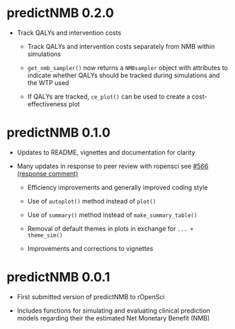 # predictNMB 0.2.0

* Track QALYs and intervention costs
  
  * Track QALYs and intervention costs separately from NMB within simulations
  
  * `get_nmb_sampler()` now returns a `NMBsampler` object with attributes to 
    indicate whether QALYs should be tracked during simulations and the WTP used
  
  * If QALYs are tracked, `ce_plot()` can be used to create a cost-effectiveness
    plot

# predictNMB 0.1.0

* Updates to README, vignettes and documentation for clarity

* Many updates in response to peer review with ropensci see [#566 (response comment)](https://github.com/ropensci/software-review/issues/566#issuecomment-1489580791)

  * Efficiency improvements and generally improved coding style
  
  * Use of `autoplot()` method instead of `plot()`
  
  * Use of `summary()` method instead of `make_summary_table()`
  
  * Removal of default themes in plots in exchange for `... + theme_sim()`
  
  * Improvements and corrections to vignettes


# predictNMB 0.0.1

* First submitted version of predictNMB to rOpenSci

* Includes functions for simulating and evaluating clinical prediction models 
  regarding their the estimated Net Monetary Benefit (NMB)
